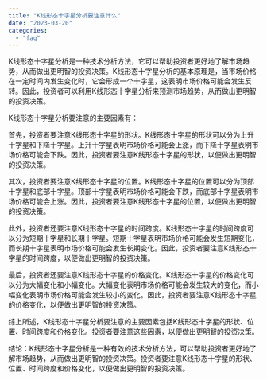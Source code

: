 ```yaml
---
title: "K线形态十字星分析要注意什么"
date: "2023-03-20"
categories: 
  - "faq"
---
```


K线形态十字星分析是一种技术分析方法，它可以帮助投资者更好地了解市场趋势，从而做出更明智的投资决策。K线形态十字星分析的基本原理是，当市场价格在一定时间内发生变化时，它会形成一个十字星，这表明市场价格可能会发生反转。因此，投资者可以利用K线形态十字星分析来预测市场趋势，从而做出更明智的投资决策。

K线形态十字星分析要注意的主要因素有：

首先，投资者要注意K线形态十字星的形状。K线形态十字星的形状可以分为上升十字星和下降十字星。上升十字星表明市场价格可能会上涨，而下降十字星表明市场价格可能会下跌。因此，投资者要注意K线形态十字星的形状，以便做出更明智的投资决策。

其次，投资者要注意K线形态十字星的位置。K线形态十字星的位置可以分为顶部十字星和底部十字星。顶部十字星表明市场价格可能会下跌，而底部十字星表明市场价格可能会上涨。因此，投资者要注意K线形态十字星的位置，以便做出更明智的投资决策。

此外，投资者还要注意K线形态十字星的时间跨度。K线形态十字星的时间跨度可以分为短期十字星和长期十字星。短期十字星表明市场价格可能会发生短期变化，而长期十字星表明市场价格可能会发生长期变化。因此，投资者要注意K线形态十字星的时间跨度，以便做出更明智的投资决策。

最后，投资者还要注意K线形态十字星的价格变化。K线形态十字星的价格变化可以分为大幅变化和小幅变化。大幅变化表明市场价格可能会发生较大的变化，而小幅变化表明市场价格可能会发生较小的变化。因此，投资者要注意K线形态十字星的价格变化，以便做出更明智的投资决策。

综上所述，K线形态十字星分析要注意的主要因素包括K线形态十字星的形状、位置、时间跨度和价格变化。投资者要注意这些因素，以便做出更明智的投资决策。

结论：K线形态十字星分析是一种有效的技术分析方法，可以帮助投资者更好地了解市场趋势，从而做出更明智的投资决策。投资者要注意K线形态十字星的形状、位置、时间跨度和价格变化，以便做出更明智的投资决策。
